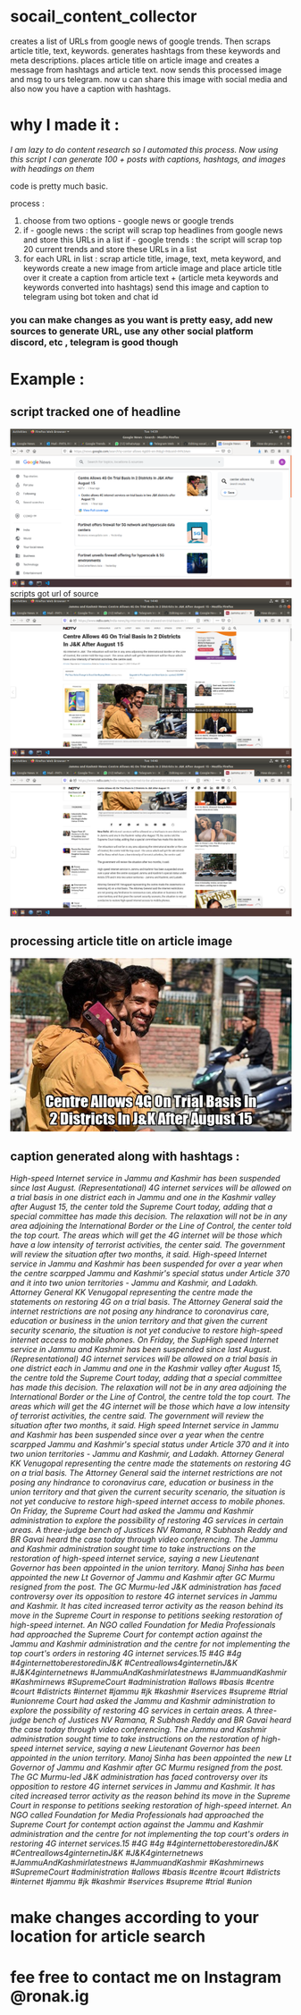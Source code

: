 # socail_content_collector
creates a list of URLs from google news of google trends. Then scraps article title, text, keywords. generates hashtags from these keywords and meta descriptions.  places article title on article image and creates a message from hashtags and article text. now sends this processed image and msg to urs telegram. now u can share this image with social media and also now you have a caption with hashtags. 

# why I made it :
 *I am lazy to do content research so I automated this process. Now using this script I can generate 100 + posts with captions, hashtags, and images with headings on them*
 
code is pretty much basic.

process :

 1)  choose from two options - google news or google trends
 2)  if - google news :
            the script will scrap top headlines from google news and  store this URLs in a list
     if - google trends : 
           the script will scrap top 20 current trends and store these URLs in a list
 3) for each URL in list  :
        scrap  article  title, image, text, meta keyword, and keywords
        create a new image from article image and place article title over it
        create a caption  from  article text + (article meta keywords and keywords  converted into hashtags)
        send this image and caption to telegram using bot token and chat id 
        
### you can make changes as you want is pretty easy, add new sources to generate URL, use any other social platform discord, etc , telegram is good though


# Example :
## script tracked one of headline

<img src="./2.png">
scripts got url of source
<img src="./3.png">
<img src="./4.png">

## processing article title on article image 

<img src="./sample1.jpg">

## caption generated  along with hashtags :
*High-speed Internet service in Jammu and Kashmir has been suspended since last August. (Representational)
4G internet services will be allowed on a trial basis in one district each in Jammu and one in the Kashmir valley after August 15, the center told the Supreme Court today, adding that a special committee has made this decision.
The relaxation will not be in any area adjoining the International Border or the Line of Control, the center told the top court. The areas which will get the 4G internet will be those which have a low intensity of terrorist activities, the center said.
The government will review the situation after two months, it said.
High-speed Internet service in Jammu and Kashmir has been suspended for over a year when the centre scarpped Jammu and Kashmir's special status under Article 370 and it into two union territories - Jammu and Kashmir, and Ladakh.
Attorney General KK Venugopal representing the centre made the statements on restoring 4G on a trial basis. The Attorney General said the internet restrictions are not posing any hindrance to coronavirus care, education or business in the union territory and that given the current security scenario, the situation is not yet conducive to restore high-speed internet access to mobile phones.
On Friday, the SupHigh speed Internet service in Jammu and Kashmir has been suspended since last August. (Representational)
4G internet services will be allowed on a trial basis in one district each in Jammu and one in the Kashmir valley after August 15, the centre told the Supreme Court today, adding that a special committee has made this decision.
The relaxation will not be in any area adjoining the International Border or the Line of Control, the centre told the top court. The areas which will get the 4G internet will be those which have a low intensity of terrorist activities, the centre said.
The government will review the situation after two months, it said.
High speed Internet service in Jammu and Kashmir has been suspended since over a year when the centre scarpped Jammu and Kashmir's special status under Article 370 and it into two union territories - Jammu and Kashmir, and Ladakh.
Attorney General KK Venugopal representing the centre made the statements on restoring 4G on a trial basis. The Attorney General said the internet restrictions are not posing any hindrance to coronavirus care, education or business in the union territory and that given the current security scenario, the situation is not yet conducive to restore high-speed internet access to mobile phones.
On Friday, the Supreme Court had asked the Jammu and Kashmir administration to explore the possibility of restoring 4G services in certain areas. A three-judge bench of Justices NV Ramana, R Subhash Reddy and BR Gavai heard the case today through video conferencing.
The Jammu and Kashmir administration sought time to take instructions on the restoration of high-speed internet service, saying a new Lieutenant Governor has been appointed in the union territory.
Manoj Sinha has been appointed the new Lt Governor of Jammu and Kashmir after GC Murmu resigned from the post.
The GC Murmu-led J&K administration has faced controversy over its opposition to restore 4G internet services in Jammu and Kashmir. It has cited increased terror activity as the reason behind its move in the Supreme Court in response to petitions seeking restoration of high-speed internet.
An NGO called Foundation for Media Professionals had approached the Supreme Court for contempt action against the Jammu and Kashmir administration and the centre for not implementing the top court's orders in restoring 4G internet services.15 #4G #4g #4ginternettoberestoredinJ&K #Centreallows4ginternetinJ&K #J&K4ginternetnews #JammuAndKashmirlatestnews #JammuandKashmir #Kashmirnews #SupremeCourt #administration #allows #basis #centre #court #districts #internet #jammu #jk #kashmir #services #supreme #trial #unionreme Court had asked the Jammu and Kashmir administration to explore the possibility of restoring 4G services in certain areas. A three-judge bench of Justices NV Ramana, R Subhash Reddy and BR Gavai heard the case today through video conferencing.
The Jammu and Kashmir administration sought time to take instructions on the restoration of high-speed internet service, saying a new Lieutenant Governor has been appointed in the union territory.
Manoj Sinha has been appointed the new Lt Governor of Jammu and Kashmir after GC Murmu resigned from the post.
The GC Murmu-led J&K administration has faced controversy over its opposition to restore 4G internet services in Jammu and Kashmir. It has cited increased terror activity as the reason behind its move in the Supreme Court in response to petitions seeking restoration of high-speed internet.
An NGO called Foundation for Media Professionals had approached the Supreme Court for contempt action against the Jammu and Kashmir administration and the centre for not implementing the top court's orders in restoring 4G internet services.15 #4G #4g #4ginternettoberestoredinJ&K #Centreallows4ginternetinJ&K #J&K4ginternetnews #JammuAndKashmirlatestnews #JammuandKashmir #Kashmirnews #SupremeCourt #administration #allows #basis #centre #court #districts #internet #jammu #jk #kashmir #services #supreme #trial #union*
# make changes according to your location for article search
# fee free to contact me on Instagram @ronak.ig 
